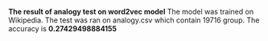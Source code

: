 **The result of analogy test on word2vec model**
The model was trained on Wikipedia.
The test was ran on analogy.csv which contain 19716 group.
The accuracy is **0.27429498884155**
